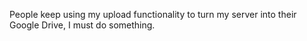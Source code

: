 People keep using my upload functionality to turn my server into their Google Drive, I must do something.
